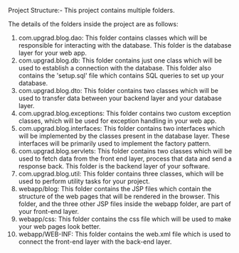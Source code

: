Project Structure:-
This project contains multiple folders.

 

The details of the folders inside the project are as follows:

1. com.upgrad.blog.dao: This folder contains classes which will be responsible for interacting with the database. This folder is the database layer for your web app.
2. com.upgrad.blog.db: This folder contains just one class which will be used to establish a connection with the database. This folder also contains the 'setup.sql' file which contains SQL queries to set up your database.
3. com.upgrad.blog.dto: This folder contains two classes which will be used to transfer data between your backend layer and your database layer.
4. com.upgrad.blog.exceptions: This folder contains two custom exception classes, which will be used for exception handling in your web app.
5. com.upgrad.blog.interfaces: This folder contains two interfaces which will be implemented by the classes present in the database layer. These interfaces will be primarily used to implement the factory pattern.
6. com.upgrad.blog.servlets: This folder contains two classes which will be used to fetch data from the front end layer, process that data and send a response back. This folder is the backend layer of your software.
7. com.upgrad.blog.util: This folder contains three classes, which will be used to perform utility tasks for your project.
8. webapp/blog: This folder contains the JSP files which contain the structure of the web pages that will be rendered in the browser. This folder, and the three other JSP files inside the webapp folder, are part of your front-end layer.
9. webapp/css: This folder contains the css file which will be used to make your web pages look better.
10. webapp/WEB-INF: This folder contains the web.xml file which is used to connect the front-end layer with the back-end layer.
